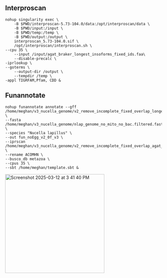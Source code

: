 ## Interproscan
```
nohup singularity exec \
    -B $PWD/interproscan-5.73-104.0/data:/opt/interproscan/data \
    -B $PWD/input:/input \
    -B $PWD/temp:/temp \
    -B $PWD/output:/output \
    interproscan_5.73-104.0.sif \
    /opt/interproscan/interproscan.sh \
--cpu 35 \
    --input /input/agat_braker_longest_insoforms_fixed_ids.faa\
    --disable-precalc \
-iprlookup \
--goterms \
    --output-dir /output \
    --tempdir /temp \
-appl TIGRFAM,Pfam, CDD &
```


## Funannotate
```
nohup funannotate annotate --gff /home/meghan/v3_nucella_genome/v2_remove_incomplete_fixed_overlap_longest_insoforms_renamed.gff3 \
--fasta /home/meghan/v3_nucella_genome/nlap_genome_no_mito_no_bac.filtered.fasta \
--species "Nucella lapillus" \
--out fun_noEgg_v2_0f_v3 \
--iprscan /home/meghan/v3_nucella_genome/v2_remove_incomplete_fixed_overlap_agat_longest_isoforms.faa.xml \
--rename ACOMHN \
--busco_db metazoa \
--cpus 35 \
--sbt /home/meghan/template.sbt &
```

<img width="319" alt="Screenshot 2025-03-12 at 3 41 40 PM" src="https://github.com/user-attachments/assets/180161dc-8bf1-43ff-ba51-fef8734f33e0" />


